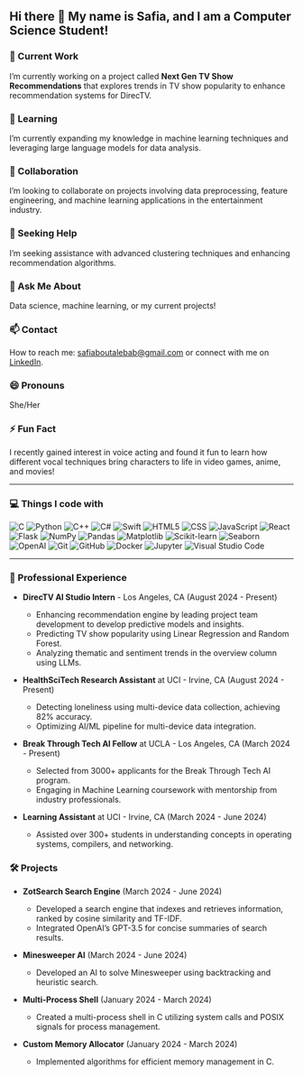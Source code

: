 ## Hi there 👋 My name is Safia, and I am a Computer Science Student!

<!--
**safiabout/safiabout** is a ✨ _special_ ✨ repository because its `README.md` (this file) appears on your GitHub profile.
-->

### 🔭 Current Work
I’m currently working on a project called **Next Gen TV Show Recommendations** that explores trends in TV show popularity to enhance recommendation systems for DirecTV.

### 🌱 Learning
I’m currently expanding my knowledge in machine learning techniques and leveraging large language models for data analysis.

### 👯 Collaboration
I’m looking to collaborate on projects involving data preprocessing, feature engineering, and machine learning applications in the entertainment industry.

### 🤔 Seeking Help
I’m seeking assistance with advanced clustering techniques and enhancing recommendation algorithms.

### 💬 Ask Me About
Data science, machine learning, or my current projects!

### 📫 Contact
How to reach me: [safiaboutalebab@gmail.com](mailto:safiaboutalebab@gmail.com) or connect with me on [LinkedIn](https://www.linkedin.com/in/safia-boutaleb/).

### 😄 Pronouns
She/Her

### ⚡ Fun Fact
I recently gained interest in voice acting and found it fun to learn how different vocal techniques bring characters to life in video games, anime, and movies!

---

### 💻 Things I code with

<p>
  <img alt="C" src="https://img.shields.io/badge/-C-00599C?style=flat-square&logo=c&logoColor=white" />
  <img alt="Python" src="https://img.shields.io/badge/-Python-3776AB?style=flat-square&logo=python&logoColor=white" />
  <img alt="C++" src="https://img.shields.io/badge/-C++-00599C?style=flat-square&logo=cplusplus&logoColor=white" />
  <img alt="C#" src="https://img.shields.io/badge/-C%23-239120?style=flat-square&logo=csharp&logoColor=white" />
  <img alt="Swift" src="https://img.shields.io/badge/-Swift-F05138?style=flat-square&logo=swift&logoColor=white" />
  <img alt="HTML5" src="https://img.shields.io/badge/-HTML5-E34F26?style=flat-square&logo=html5&logoColor=white" />
  <img alt="CSS" src="https://img.shields.io/badge/-CSS-1572B6?style=flat-square&logo=css3&logoColor=white" />
  <img alt="JavaScript" src="https://img.shields.io/badge/-JavaScript-F7DF1E?style=flat-square&logo=javascript&logoColor=black" />
  <img alt="React" src="https://img.shields.io/badge/-React-45b8d8?style=flat-square&logo=react&logoColor=white" />
  <img alt="Flask" src="https://img.shields.io/badge/-Flask-000000?style=flat-square&logo=flask&logoColor=white" />
  <img alt="NumPy" src="https://img.shields.io/badge/-NumPy-013243?style=flat-square&logo=numpy&logoColor=white" />
  <img alt="Pandas" src="https://img.shields.io/badge/-Pandas-150458?style=flat-square&logo=pandas&logoColor=white" />
  <img alt="Matplotlib" src="https://img.shields.io/badge/-Matplotlib-005C8E?style=flat-square&logo=matplotlib&logoColor=white" />
  <img alt="Scikit-learn" src="https://img.shields.io/badge/-Scikit_learn-F7931E?style=flat-square&logo=scikit-learn&logoColor=white" />
  <img alt="Seaborn" src="https://img.shields.io/badge/-Seaborn-30B0B6?style=flat-square&logo=seaborn&logoColor=white" />
  <img alt="OpenAI" src="https://img.shields.io/badge/-OpenAI-4C8BF5?style=flat-square&logo=openai&logoColor=white" />
  <img alt="Git" src="https://img.shields.io/badge/-Git-F05032?style=flat-square&logo=git&logoColor=white" />
  <img alt="GitHub" src="https://img.shields.io/badge/-GitHub-181717?style=flat-square&logo=github&logoColor=white" />
  <img alt="Docker" src="https://img.shields.io/badge/-Docker-46a2f1?style=flat-square&logo=docker&logoColor=white" />
  <img alt="Jupyter" src="https://img.shields.io/badge/-Jupyter-F37626?style=flat-square&logo=jupyter&logoColor=white" />
  <img alt="Visual Studio Code" src="https://img.shields.io/badge/-Visual_Studio_Code-007ACC?style=flat-square&logo=visual-studio-code&logoColor=white" />
</p>

---

### 💼 Professional Experience
- **DirecTV AI Studio Intern** - Los Angeles, CA (August 2024 - Present)
  - Enhancing recommendation engine by leading project team development to develop predictive models and insights.
  - Predicting TV show popularity using Linear Regression and Random Forest.
  - Analyzing thematic and sentiment trends in the overview column using LLMs.

- **HealthSciTech Research Assistant** at UCI - Irvine, CA (August 2024 - Present)
  - Detecting loneliness using multi-device data collection, achieving 82% accuracy.
  - Optimizing AI/ML pipeline for multi-device data integration.

- **Break Through Tech AI Fellow** at UCLA - Los Angeles, CA (March 2024 - Present)
  - Selected from 3000+ applicants for the Break Through Tech AI program.
  - Engaging in Machine Learning coursework with mentorship from industry professionals.

- **Learning Assistant** at UCI - Irvine, CA (March 2024 - June 2024)
  - Assisted over 300+ students in understanding concepts in operating systems, compilers, and networking.

### 🛠 Projects
- **ZotSearch Search Engine** (March 2024 - June 2024)
  - Developed a search engine that indexes and retrieves information, ranked by cosine similarity and TF-IDF.
  - Integrated OpenAI’s GPT-3.5 for concise summaries of search results.

- **Minesweeper AI** (March 2024 - June 2024)
  - Developed an AI to solve Minesweeper using backtracking and heuristic search.

- **Multi-Process Shell** (January 2024 - March 2024)
  - Created a multi-process shell in C utilizing system calls and POSIX signals for process management.

- **Custom Memory Allocator** (January 2024 - March 2024)
  - Implemented algorithms for efficient memory management in C.
